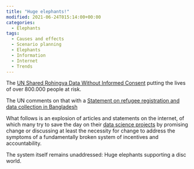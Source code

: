 ```yaml
---
title: "Huge elephants!"
modified: 2021-06-24T015:14:00+00:00
categories:
  - Elephants
tags:
  - Causes and effects
  - Scenario planning
  - Elephants
  - Information
  - Internet
  - Trends
---
```


The [UN Shared Rohingya Data Without Informed Consent](https://www.hrw.org/news/2021/06/15/un-shared-rohingya-data-without-informed-consent) putting the lives of over 800.000 people at risk.

The UN comments on that with a [Statement on refugee registration and data collection in Bangladesh](https://www.unhcr.org/en-us/news/press/2021/6/60c85a7b4/news-comment-statement-refugee-registration-data-collection-bangladesh.html)

What follows is an explosion of articles and statements on the internet, of which many try to save the day on their [data science projects](https://github.com/tymyrddin/orchard/blob/main/threat-modelling/DA-threat-model/adversaries/Data-scientists.md) by promising change or discussing at least the necessity for change to address the symptoms of a fundamentally broken system of incentives and accountability.

The system itself remains unaddressed: Huge elephants supporting a disc world.